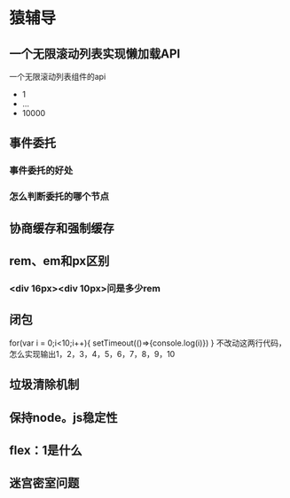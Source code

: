 # 猿辅导  
## 一个无限滚动列表实现懒加载API   


一个无限滚动列表组件的api
<ul>
<li>1</li>
<li>...</li>
<li>10000</li>
</ul>

## 事件委托  
### 事件委托的好处  
### 怎么判断委托的哪个节点   
## 协商缓存和强制缓存  
## rem、em和px区别 
### <div 16px><div 10px>问是多少rem
## 闭包  
for(var i = 0;i<10;i++){
    setTimeout(()=>{console.log(i)})
}
不改动这两行代码，怎么实现输出1，2，3，4，5，6，7，8，9，10  
## 垃圾清除机制   
## 保持node。js稳定性  
## flex：1是什么   
## 迷宫密室问题   
